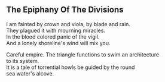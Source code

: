 The Epiphany Of The Divisions
-----------------------------
I am fainted by crown and viola, by blade and rain.  
They plagued it with mourning miracles.  
In the blood colored panic of the vigil.  
And a lonely shoreline's wind will mix you.  
  
Careful empire. The triangle functions to swim an architecture  
to its system.  
It is a tale of torrential howls be guided by the round  
sea water's alcove.  
